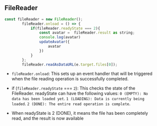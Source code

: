 ## FileReader
```javascript
const fileReader = new FileReader();
        fileReader.onload = () => {
            if(fileReader.readyState === 2){
                const avatar =  fileReader.result as string;
                console.log(avatar)
                updateAvatar({
                    avatar
                })
            }
        };
        fileReader.readAsDataURL(e.target.files[0]);
```
- `fileReader.onload`: This sets up an event handler that will be triggered when the file reading operation is successfully completed.

- if (`fileReader.readyState` === `2`): This checks the state of the FileReader. readyState can have the following values:
    `0 (EMPTY): No data has been loaded yet`.
    `1 (LOADING): Data is currently being loaded`.
    `2 (DONE): The entire read operation is complete`.
- When readyState is 2 (DONE), it means the file has been completely read, and the result is now available